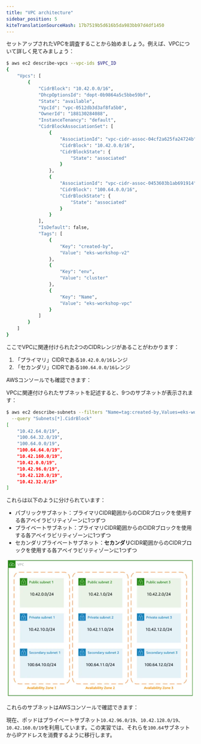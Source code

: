 ```yaml
---
title: "VPC architecture"
sidebar_position: 5
kiteTranslationSourceHash: 17b7519b5d616b5da983bb97d4df1450
---
```


セットアップされたVPCを調査することから始めましょう。例えば、VPCについて詳しく見てみましょう：

```bash
$ aws ec2 describe-vpcs --vpc-ids $VPC_ID
{
    "Vpcs": [
        {
            "CidrBlock": "10.42.0.0/16",
            "DhcpOptionsId": "dopt-0b9864a5c5bbe59bf",
            "State": "available",
            "VpcId": "vpc-0512db3d3af8fa5b0",
            "OwnerId": "188130284088",
            "InstanceTenancy": "default",
            "CidrBlockAssociationSet": [
                {
                    "AssociationId": "vpc-cidr-assoc-04cf2a625fa24724b",
                    "CidrBlock": "10.42.0.0/16",
                    "CidrBlockState": {
                        "State": "associated"
                    }
                },
                {
                    "AssociationId": "vpc-cidr-assoc-0453603b1ab691914",
                    "CidrBlock": "100.64.0.0/16",
                    "CidrBlockState": {
                        "State": "associated"
                    }
                }
            ],
            "IsDefault": false,
            "Tags": [
                {
                    "Key": "created-by",
                    "Value": "eks-workshop-v2"
                },
                {
                    "Key": "env",
                    "Value": "cluster"
                },
                {
                    "Key": "Name",
                    "Value": "eks-workshop-vpc"
                }
            ]
        }
    ]
}
```

ここでVPCに関連付けられた2つのCIDRレンジがあることがわかります：

1. 「プライマリ」CIDRである`10.42.0.0/16`レンジ
2. 「セカンダリ」CIDRである`100.64.0.0/16`レンジ

AWSコンソールでも確認できます：

<ConsoleButton url="https://console.aws.amazon.com/vpc/home#vpcs:tag:created-by=eks-workshop-v2" service="vpc" label="Open VPC console"/>

VPCに関連付けられたサブネットを記述すると、9つのサブネットが表示されます：

```bash
$ aws ec2 describe-subnets --filters "Name=tag:created-by,Values=eks-workshop-v2" \
  --query "Subnets[*].CidrBlock"
[
    "10.42.64.0/19",
    "100.64.32.0/19",
    "100.64.0.0/19",
    "100.64.64.0/19",
    "10.42.160.0/19",
    "10.42.0.0/19",
    "10.42.96.0/19",
    "10.42.128.0/19",
    "10.42.32.0/19"
]
```

これらは以下のように分けられています：

- パブリックサブネット：プライマリCIDR範囲からのCIDRブロックを使用する各アベイラビリティゾーンに1つずつ
- プライベートサブネット：プライマリCIDR範囲からのCIDRブロックを使用する各アベイラビリティゾーンに1つずつ
- セカンダリプライベートサブネット：**セカンダリ**CIDR範囲からのCIDRブロックを使用する各アベイラビリティゾーンに1つずつ

![VPC subnet architecture](./assets/vpc-secondary-networking.webp)

これらのサブネットはAWSコンソールで確認できます：

<ConsoleButton url="https://console.aws.amazon.com/vpc/home#subnets:tag:created-by=eks-workshop-v2;sort=desc:CidrBlock" service="vpc" label="Open VPC console"/>

現在、ポッドはプライベートサブネット`10.42.96.0/19`、`10.42.128.0/19`、`10.42.160.0/19`を利用しています。この実習では、それらを`100.64`サブネットからIPアドレスを消費するように移行します。
